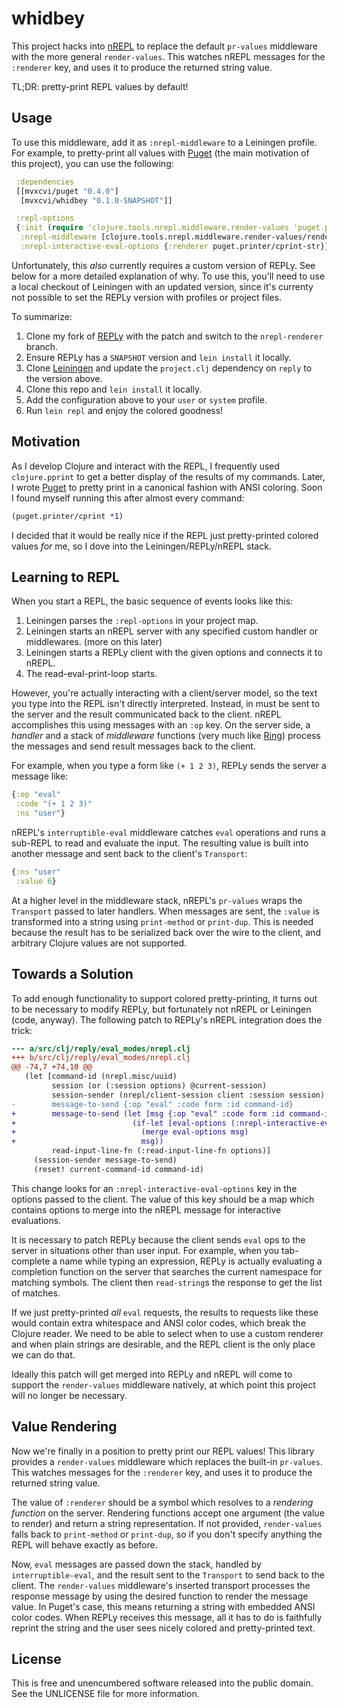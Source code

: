 whidbey
=======

This project hacks into [nREPL](https://github.com/clojure/tools.nrepl) to
replace the default `pr-values` middleware with the more general
`render-values`. This watches nREPL messages for the `:renderer` key, and uses
it to produce the returned string value.

TL;DR: pretty-print REPL values by default!

## Usage

To use this middleware, add it as `:nrepl-middleware` to a Leiningen profile.
For example, to pretty-print all values with
[Puget](https://github.com/greglook/puget) (the main motivation of this project),
you can use the following:

```clojure
 :dependencies
 [[mvxcvi/puget "0.4.0"]
  [mvxcvi/whidbey "0.1.0-SNAPSHOT"]]

 :repl-options
 {:init (require 'clojure.tools.nrepl.middleware.render-values 'puget.printer)
  :nrepl-middleware [clojure.tools.nrepl.middleware.render-values/render-values]
  :nrepl-interactive-eval-options {:renderer puget.printer/cprint-str}}
```

Unfortunately, this _also_ currently requires a custom version of REPLy. See
below for a more detailed explanation of why. To use this, you'll need to use a
local checkout of Leiningen with an updated version, since it's currenty not
possible to set the REPLy version with profiles or project files.

To summarize:
 1. Clone my fork of [REPLy](https://github.com/greglook/reply/tree/nrepl-renderer) with the patch and switch to the `nrepl-renderer` branch.
 2. Ensure REPLy has a `SNAPSHOT` version and `lein install` it locally.
 3. Clone [Leiningen](https://github.com/technomancy/leiningen) and update the `project.clj` dependency on `reply` to the version above.
 4. Clone this repo and `lein install` it locally.
 5. Add the configuration above to your `user` or `system` profile.
 6. Run `lein repl` and enjoy the colored goodness!

## Motivation

As I develop Clojure and interact with the REPL, I frequently used
`clojure.pprint` to get a better display of the results of my commands. Later, I
wrote [Puget](https://github.greglook/puget) to pretty print in a canonical
fashion with ANSI coloring. Soon I found myself running this after almost every
command:

```clojure
(puget.printer/cprint *1)
```

I decided that it would be really nice if the REPL just pretty-printed colored
values _for_ me, so I dove into the Leiningen/REPLy/nREPL stack.

## Learning to REPL

When you start a REPL, the basic sequence of events looks like this:

 1. Leiningen parses the `:repl-options` in your project map.
 2. Leiningen starts an nREPL server with any specified custom handler or
    middlewares. (more on this later)
 3. Leiningen starts a REPLy client with the given options and connects it to
    nREPL.
 4. The read-eval-print-loop starts.

However, you're actually interacting with a client/server model, so the text you
type into the REPL isn't directly interpreted. Instead, in must be sent to the
server and the result communicated back to the client. nREPL accomplishes this
using messages with an `:op` key. On the server side, a _handler_ and a stack of
_middleware_ functions (very much like
[Ring](https://github.com/ring-clojure/ring)) process the messages and send
result messages back to the client.

For example, when you type a form like `(+ 1 2 3)`, REPLy sends the server a
message like:

```clojure
{:op "eval"
 :code "(+ 1 2 3)"
 :ns "user"}
```

nREPL's `interruptible-eval` middleware catches `eval` operations and runs a
sub-REPL to read and evaluate the input. The resulting value is built into
another message and sent back to the client's `Transport`:

```clojure
{:ns "user"
 :value 6}
```

At a higher level in the middleware stack, nREPL's `pr-values` wraps the
`Transport` passed to later handlers. When messages are sent, the `:value` is
transformed into a string using `print-method` or `print-dup`. This is needed
because the result has to be serialized back over the wire to the client, and
arbitrary Clojure values are not supported.

## Towards a Solution

To add enough functionality to support colored pretty-printing, it turns out to
be necessary to modify REPLy, but fortunately not nREPL or Leiningen (code,
anyway). The following patch to REPLy's nREPL integration does the trick:

```diff
--- a/src/clj/reply/eval_modes/nrepl.clj
+++ b/src/clj/reply/eval_modes/nrepl.clj
@@ -74,7 +74,10 @@
   (let [command-id (nrepl.misc/uuid)
         session (or (:session options) @current-session)
         session-sender (nrepl/client-session client :session session)
-        message-to-send {:op "eval" :code form :id command-id}
+        message-to-send (let [msg {:op "eval" :code form :id command-id}]
+                          (if-let [eval-options (:nrepl-interactive-eval-options options)]
+                            (merge eval-options msg)
+                            msg))
         read-input-line-fn (:read-input-line-fn options)]
     (session-sender message-to-send)
     (reset! current-command-id command-id)
```

This change looks for an `:nrepl-interactive-eval-options` key in the options
passed to the client. The value of this key should be a map which contains
options to merge into the nREPL message for interactive evaluations.

It is necessary to patch REPLy because the client sends `eval` ops to the server
in situations other than user input. For example, when you tab-complete a name
while typing an expression, REPLy is actually evaluating a completion function
on the server that searches the current namespace for matching symbols. The
client then `read-string`s the response to get the list of matches.

If we just pretty-printed _all_ `eval` requests, the results to requests like
these would contain extra whitespace and ANSI color codes, which break the
Clojure reader. We need to be able to select when to use a custom renderer and
when plain strings are desirable, and the REPL client is the only place we can
do that.

Ideally this patch will get merged into REPLy and nREPL will come to support the
`render-values` middleware natively, at which point this project will no longer
be necessary.

## Value Rendering

Now we're finally in a position to pretty print our REPL values! This library
provides a `render-values` middleware which replaces the built-in `pr-values`.
This watches messages for the `:renderer` key, and uses it to produce the
returned string value.

The value of `:renderer` should be a symbol which resolves to a _rendering
function_ on the server. Rendering functions accept one argument (the value to
render) and return a string representation. If not provided, `render-values`
falls back to `print-method` or `print-dup`, so if you don't specify anything
the REPL will behave exactly as before.

Now, `eval` messages are passed down the stack, handled by `interruptible-eval`,
and the result sent to the `Transport` to send back to the client. The
`render-values` middleware's inserted transport processes the response message
by using the desired function to render the message value. In Puget's case, this
means returning a string with embedded ANSI color codes. When REPLy receives
this message, all it has to do is faithfully reprint the string and the user
sees nicely colored and pretty-printed text.

## License

This is free and unencumbered software released into the public domain.
See the UNLICENSE file for more information.
